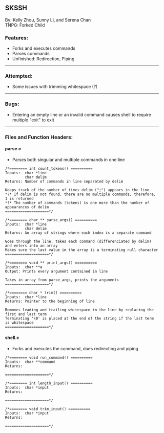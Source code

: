 ## SKSSH
By: Kelly Zhou, Sunny Li, and Serena Chan\
TNPG: Forked Child

### Features:
- Forks and executes commands
- Parses commands
- Unfinished: Redirection, Piping

---

### Attempted:
- Some issues with trimming whitespace (?)

---

### Bugs:
- Entering an empty line or an invalid command causes shell to require multiple "exit" to exit

---

### Files and Function Headers:
#### parse.c
  * Parses both singular and multiple commands in one line
  ```
  /*======== int count_tokens() ==========
  Inputs:  char *line
           char delim
  Returns: Number of commands in line separated by delim

  Keeps track of the number of times delim (";") appears in the line
  *?* If delim is not found, there are no multiple commands, therefore, 1 is returned
  *?* The number of commands (tokens) is one more than the number of appearances of delim
  ====================*/

  /*======== char ** parse_args() ==========
  Inputs:  char *line
           char delim
  Returns: An array of strings where each index is a separate command
  
  Goes through the line, takes each command (differenciated by delim) and enters into an array
  Makes sure the last value in the array is a terminating null character
  ====================*/
  
  /*======== void ** print_args() ==========
  Inputs:  char **a
  Output: Prints every argument contained in line

  Takes in array from parse_args, prints the arguments
  ====================*/

  /*======== char * trim() ==========
  Inputs:  char *line
  Returns: Pointer to the beginning of line

  Removes leading and trailing whitespace in the line by replacing the first and last term
  Terminating '\0' is placed at the end of the string if the last term is whitespace
  ====================*/  
  ```
  
  #### shell.c
  * Forks and executes the command, does redirecting and piping 
  ```
  /*======== void run_command() ==========
  Inputs:  char **command
  Returns: 
  
  ====================*/
  
  /*======== int length_input() ==========
  Inputs:  char *input
  Returns: 
  
  ====================*/
  
  /*======== void trim_input() ==========
  Inputs:  char *input
  Returns: 
  
  ====================*/
  ```

